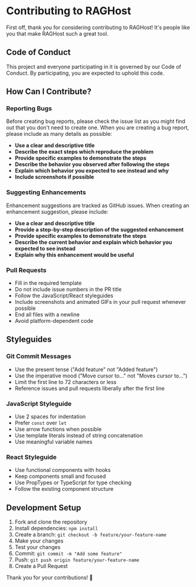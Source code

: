 # Contributing to RAGHost

First off, thank you for considering contributing to RAGHost! It's people like you that make RAGHost such a great tool.

## Code of Conduct

This project and everyone participating in it is governed by our Code of Conduct. By participating, you are expected to uphold this code.

## How Can I Contribute?

### Reporting Bugs

Before creating bug reports, please check the issue list as you might find out that you don't need to create one. When you are creating a bug report, please include as many details as possible:

* **Use a clear and descriptive title**
* **Describe the exact steps which reproduce the problem**
* **Provide specific examples to demonstrate the steps**
* **Describe the behavior you observed after following the steps**
* **Explain which behavior you expected to see instead and why**
* **Include screenshots if possible**

### Suggesting Enhancements

Enhancement suggestions are tracked as GitHub issues. When creating an enhancement suggestion, please include:

* **Use a clear and descriptive title**
* **Provide a step-by-step description of the suggested enhancement**
* **Provide specific examples to demonstrate the steps**
* **Describe the current behavior and explain which behavior you expected to see instead**
* **Explain why this enhancement would be useful**

### Pull Requests

* Fill in the required template
* Do not include issue numbers in the PR title
* Follow the JavaScript/React styleguides
* Include screenshots and animated GIFs in your pull request whenever possible
* End all files with a newline
* Avoid platform-dependent code

## Styleguides

### Git Commit Messages

* Use the present tense ("Add feature" not "Added feature")
* Use the imperative mood ("Move cursor to..." not "Moves cursor to...")
* Limit the first line to 72 characters or less
* Reference issues and pull requests liberally after the first line

### JavaScript Styleguide

* Use 2 spaces for indentation
* Prefer `const` over `let`
* Use arrow functions when possible
* Use template literals instead of string concatenation
* Use meaningful variable names

### React Styleguide

* Use functional components with hooks
* Keep components small and focused
* Use PropTypes or TypeScript for type checking
* Follow the existing component structure

## Development Setup

1. Fork and clone the repository
2. Install dependencies: `npm install`
3. Create a branch: `git checkout -b feature/your-feature-name`
4. Make your changes
5. Test your changes
6. Commit: `git commit -m "Add some feature"`
7. Push: `git push origin feature/your-feature-name`
8. Create a Pull Request

Thank you for your contributions! 🎉
